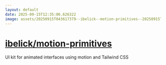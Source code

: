 ```yaml
---
layout: default
date: 2025-09-15T12:35:06.626322
image: assets/20250915T043617379--ibelick--motion-primitives--20250915T043801393--cropped.png
---
```


# [ibelick/motion-primitives](https://github.com/ibelick/motion-primitives)

UI kit for animated interfaces using motion and Tailwind CSS
